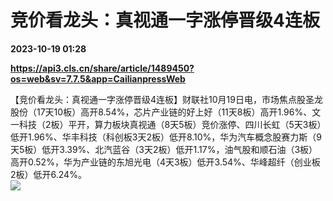 # 竞价看龙头：真视通一字涨停晋级4连板

**2023-10-19 01:28**

**https://api3.cls.cn/share/article/1489450?os=web&sv=7.7.5&app=CailianpressWeb**

【竞价看龙头：真视通一字涨停晋级4连板】财联社10月19日电，市场焦点股圣龙股份（17天10板）高开8.54%，芯片产业链的好上好（11天8板）高开1.96%、文一科技（2板）平开，算力板块真视通（8天5板）竞价涨停、四川长虹（5天3板）低开1.96%、华丰科技（科创板3天2板）低开8.10%，华为汽车概念股赛力斯（9天5板）低开3.39%、北汽蓝谷（3天2板）低开1.17%，油气股和顺石油（3板）高开0.52%，华为产业链的东旭光电（4天3板）低开3.54%、华峰超纤（创业板2板）低开6.24%。  
![](https://img.cls.cn/images/20231019/ptNyObH9gq.png)